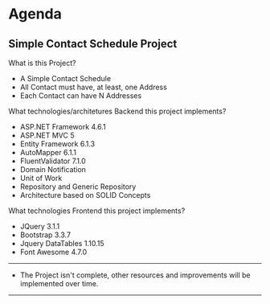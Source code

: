 # Agenda

Simple Contact Schedule Project
---

What is this Project?

- A Simple Contact Schedule
- All Contact must have, at least, one Address
- Each Contact can have N Addresses

What technologies/architetures Backend this project implements?

- ASP.NET Framework 4.6.1
- ASP.NET MVC 5
- Entity Framework 6.1.3
- AutoMapper 6.1.1
- FluentValidator 7.1.0
- Domain Notification
- Unit of Work
- Repository and Generic Repository
- Architecture based on SOLID Concepts

What technologies Frontend this project implements?

- JQuery 3.1.1
- Bootstrap 3.3.7
- Jquery DataTables 1.10.15
- Font Awesome 4.7.0

---
* The Project isn't complete, other resources and improvements will be implemented over time.
---